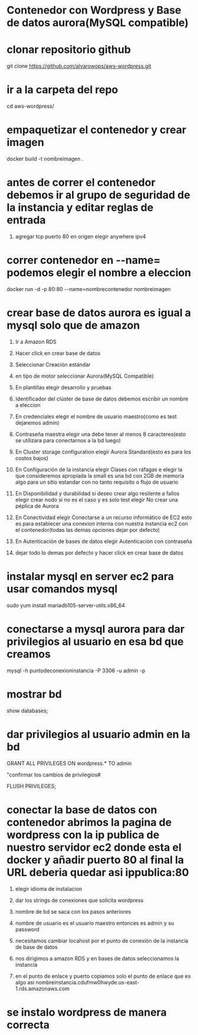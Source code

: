 # Contenedor con Wordpress y Base de datos aurora(MySQL compatible)

# clonar repositorio github

git clone https://github.com/alvarowops/aws-wordpress.git

# ir a la carpeta del repo

cd aws-wordpress/


# empaquetizar el contenedor y crear imagen

docker build -t nombreimagen .

# antes de correr el contenedor debemos ir al grupo de seguridad de la instancia y editar reglas de entrada

1. agregar tcp puerto 80 en origen elegir anywhere ipv4

# correr contenedor en --name= podemos elegir el nombre a eleccion

docker run -d -p 80:80 --name=nombrecontenedor nombreimagen

# crear base de datos aurora es igual a mysql solo que de amazon

1. Ir a Amazon RDS

2. Hacer click en crear base de datos

3. Seleccionar Creación estándar

4. en tipo de motor seleccionar Aurora(MySQL Compatible)

5. En plantillas elegir desarrollo y pruebas

6. Identificador del clúster de base de datos debemos escribir un nombre a eleccion 

7. En credenciales elegir el nombre de usuario maestro(como es test dejaremos admin)

8. Contraseña maestra elegir una  debe tener al menos 8 caracteres(esto se utilizara para conectarnos a la bd luego)

9. En Cluster storage configuration elegir Aurora Standard(esto es para los costos bajos)

10. En Configuración de la instancia elegir Clases con ráfagas e elegir la que consideremos apropiada la small es una bd con 2GB de memoria algo para un sitio estandar con no tanto requisito o flujo de usuario

11. En Disponibilidad y durabilidad si deseo crear algo resilente a fallos elegir crear nodo si no es el caso y es solo test elegir No crear una péplica de Aurora

12. En Conectividad elegir Conectarse a un recurso informático de EC2 esto es para establecer una conexion interna con nuestra instancia ec2 con el contenedor(todas las demas opciones dejar por defecto)

13. En Autenticación de bases de datos elegir Autenticación con contraseña

14. dejar todo lo demas por defecto y hacer click en crear base de datos

# instalar mysql en server ec2 para usar comandos mysql

sudo yum install mariadb105-server-utils.x86_64

# conectarse a mysql aurora para dar privilegios al usuario en esa bd que creamos

mysql -h puntodeconexioninstancia -P 3306 -u admin -p

# mostrar bd

show databases;

# dar privilegios al usuario admin en la bd

GRANT ALL PRIVILEGES ON wordpress.* TO admin

"confirmar los cambios de privilegios#

FLUSH PRIVILEGES;

# conectar la base de datos con contenedor abrimos la pagina de wordpress con la ip publica de nuestro servidor ec2 donde esta el docker y añadir puerto 80 al final la URL deberia quedar asi ippublica:80

1. elegir idioma de instalacion

2. dar los strings de conexiones que solicita wordpress

3. nombre de bd se saca con los pasos anteriores 

4. nombre de usuario es el usuario maestro entonces es admin y su password

5. necesitamos cambiar locahost por el punto de conexión de la instancia de base de datos

6. nos dirigimos a amazon RDS y en bases de datos seleccionamos la instancia

7. en el punto de enlace y puerto copiamos solo el punto de enlace que es algo asi nombreinstancia.cdufmw0hwyde.us-east-1.rds.amazonaws.com

# se instalo wordpress de manera correcta


